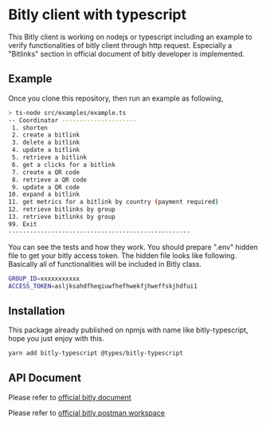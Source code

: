 # Bitly client with typescript

This Bitly client is working on nodejs or typescript including an example to verify functionalities of bitly client through http request. Especially a "Bitlinks" section in official document of bitly developer is implemented.

## Example

Once you clone this repository, then run an example as following,

```bash
> ts-node src/examples/example.ts
-- Coordinator ---------------------
 1. shorten
 2. create a bitlink
 3. delete a bitlink
 4. update a bitlink
 5. retrieve a bitlink
 6. get a clicks for a bitlink
 7. create a QR code
 8. retrieve a QR code
 9. update a QR code
10. expand a bitlink
11. get metrics for a bitlink by country (payment required)
12. retrieve bitlinks by group
13. retrieve bitlinks by group
99. Exit
---------------------------------------------------
```

You can see the tests and how they work. You should prepare ".env" hidden file to get your bitly access token.
The hidden file looks like following. Basically all of functionalities will be included in Bitly class.

```bash
GROUP_ID=xxxxxxxxxxx
ACCESS_TOKEN=asljksahdfheqiuwfhefhwekfjhweffskjhdfui1
```

## Installation

This package already published on npmjs with name like bitly-typescript, hope you just enjoy with this.

```bash
yarn add bitly-typescript @types/bitly-typescript
```

## API Document

Please refer to [official bitly document](https://dev.bitly.com/api-reference/)

Please refer to [official bitly postman workspace](https://www.postman.com/bitlyapi/workspace/bitly-api-workspace/documentation/20572866-27e51401-3a30-488c-9fe3-f0610ec26969)
